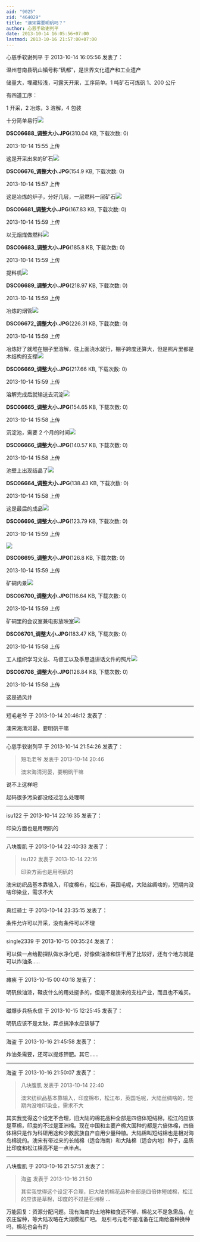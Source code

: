 ```yaml
---
aid: "9025"
zid: "464029"
title: "澳宋需要明矾吗？"
author: 心慈手软谢列平
date: 2013-10-14 16:05:56+07:00
lastmod: 2013-10-16 21:57:00+07:00
---
```


心慈手软谢列平 于 2013-10-14 16:05:56 发表了：

温州苍南县矾山镇号称“矾都”，是世界文化遗产和工业遗产

储量大，埋藏较浅，可露天开采，工序简单。1 吨矿石可炼矾 1、200 公斤

有四道工序：

1 开采，2 冶炼，3 溶解，4 包装

十分简单易行![](/9025/155502pvcpihgd0izlch0p.jpg)

**DSC06688\_调整大小.JPG**(310.04 KB, 下载次数: 0)

2013-10-14 15:55 上传

这是开采出来的矿石![](/9025/155738sujy1a878oew1s5q.jpg)

**DSC06676\_调整大小.JPG**(154.9 KB, 下载次数: 0)

2013-10-14 15:57 上传

这是冶炼的炉子，分好几层，一层燃料一层矿石![](/9025/1559040uifkga753u37777.jpg)

**DSC06681\_调整大小.JPG**(167.83 KB, 下载次数: 0)

2013-10-14 15:59 上传

以无烟煤做燃料![](/9025/15590501d3kbdfjgjw7dd1.jpg)

**DSC06683\_调整大小.JPG**(185.8 KB, 下载次数: 0)

2013-10-14 15:59 上传

提料机![](/9025/15590690d0p68pb9c0bv7n.jpg)

**DSC06689\_调整大小.JPG**(218.97 KB, 下载次数: 0)

2013-10-14 15:59 上传

冶炼的烟管![](/9025/155902a5lhudjd7aa7l752.jpg)

**DSC06672\_调整大小.JPG**(226.31 KB, 下载次数: 0)

2013-10-14 15:59 上传

冶炼好了就堆在棚子里溶解，往上面浇水就行，棚子跨度还算大，但是照片里都是木结构的支撑![](/9025/1559011qkv4vidiskkrczo.jpg)

**DSC06669\_调整大小.JPG**(217.66 KB, 下载次数: 0)

2013-10-14 15:59 上传

溶解完成后就输送去沉淀![](/9025/155859atbaktammbk22c7d.jpg)

**DSC06665\_调整大小.JPG**(154.65 KB, 下载次数: 0)

2013-10-14 15:58 上传

沉淀池，需要 2 个月的时间![](/9025/155859ifdhlz54tlhhadq8.jpg)

**DSC06666\_调整大小.JPG**(140.57 KB, 下载次数: 0)

2013-10-14 15:58 上传

池壁上出现结晶了![](/9025/15585810ufh905tg5uqnpz.jpg)

**DSC06664\_调整大小.JPG**(138.43 KB, 下载次数: 0)

2013-10-14 15:58 上传

这是最后的成品![](/9025/155907mi5s8e0ihi554hu8.jpg)

**DSC06696\_调整大小.JPG**(123.79 KB, 下载次数: 0)

2013-10-14 15:59 上传

![](/9025/155906fqc4z3ccz5a484cq.jpg)

**DSC06695\_调整大小.JPG**(126.8 KB, 下载次数: 0)

2013-10-14 15:59 上传

矿硐内景![](/9025/15590808nm48k0w3t4uhxd.jpg)

**DSC06700\_调整大小.JPG**(116.64 KB, 下载次数: 0)

2013-10-14 15:59 上传

矿硐里的会议室兼电影放映室![](/9025/1558569iyviwztvszs6m7d.jpg)

**DSC06701\_调整大小.JPG**(183.47 KB, 下载次数: 0)

2013-10-14 15:58 上传

工人组织学习文总、马督工以及季思退讲话文件的照片![](/9025/15585732uxca6zu4u7ai4o.jpg)

**DSC06708\_调整大小.JPG**(126.84 KB, 下载次数: 0)

2013-10-14 15:58 上传

这是通风井

---

短毛老爷 于 2013-10-14 20:46:12 发表了：

澳宋海清河晏，要明矾干嘛

---

心慈手软谢列平 于 2013-10-14 21:54:26 发表了：

> 短毛老爷 发表于 2013-10-14 20:46
>
> 澳宋海清河晏，要明矾干嘛

说不上这样吧

起码很多污染都没经过怎么处理啊

---

isu122 于 2013-10-14 22:16:35 发表了：

印染方面也是用明矾的

---

八块腹肌 于 2013-10-14 22:40:33 发表了：

> isu122 发表于 2013-10-14 22:16
>
> 印染方面也是用明矾的

澳宋纺织品基本靠输入，印度棉布，松江布，英国毛呢，大陆丝绸啥的，短期内没啥印染业，需求不大

---

真红骑士 于 2013-10-14 23:35:15 发表了：

条件允许可以开采，没有条件可以不理

---

single2339 于 2013-10-15 00:35:24 发表了：

可以做一点给勘探队做水净化吧，好像做油漆和饼干用了比较好，还有个地方就是可以炸油条.....

---

瘫痪 于 2013-10-15 00:40:18 发表了：

明矾做油漆，鞣皮什么的用处挺多的，但是不是澳宋的支柱产业，而且也不难买。

---

磁爆步兵杨永信 于 2013-10-15 12:25:45 发表了：

明矾应该不是太缺，弄点搞净水应该够了

---

海盗 于 2013-10-16 21:45:58 发表了：

炸油条需要，还可以提炼钾肥。其它……

---

海盗 于 2013-10-16 21:50:07 发表了：

> 八块腹肌 发表于 2013-10-14 22:40
>
> 澳宋纺织品基本靠输入，印度棉布，松江布，英国毛呢，大陆丝绸啥的，短期内没啥印染业，需求不大

其实我觉得这个设定不合理，旧大陆的棉花品种全部是四倍体短绒棉，松江的应该是草棉，印度的不过是亚洲棉。现在中国和主要产棉大国种的都是六倍体棉，四倍体棉只是作为科研用途和少数民族自产自用少量种植。大陆棉叫短绒棉也是相对海岛棉说的。澳宋有带过来的长绒棉（适合海南）和大陆棉（适合内地）种子，品质比印度和松江棉高不是一点半点。

---

八块腹肌 于 2013-10-16 21:57:51 发表了：

> 海盗 发表于 2013-10-16 21:50
>
> 其实我觉得这个设定不合理，旧大陆的棉花品种全部是四倍体短绒棉，松江的应该是草棉，印度的不过是亚洲棉 ...

万能回复：资源分配问题。现有海南的土地种粮食还不够，棉花又不是急需品，在农庄留种，等大陆攻略在大规模推广吧。 赵引弓元老不是准备在江南给蚕种换种吗，棉花也会有的

---
